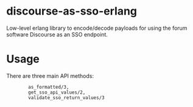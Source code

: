 # discourse-as-sso-erlang
Low-level erlang library to encode/decode payloads for using the forum software Discourse as an SSO endpoint.

Usage
====

There are three main API methods:
```
        as_formatted/3,
        get_sso_api_values/2,
        validate_sso_return_values/3
```

